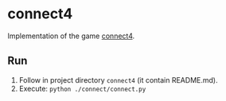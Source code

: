 # connect4
Implementation of the game [connect4](https://connect4.gamesolver.org).

## Run
1. Follow in project directory `connect4` (it contain README.md). 
2. Execute: `python ./connect/connect.py`